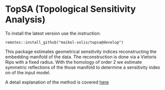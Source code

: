 # TopSA (Topological Sensitivity Analysis)

To install the latest version use the instruction:

```
remotes::install_github("maikol-solis/topsa@develop")
```

This package estimates geometrical sensitivity indices reconstructing the embedding manifold of the data. The reconstruction is done via a Vietoris Rips with a fixed radius. With the homology of order 2 we estimate symmetric reflections of the those manifold to determine a sensitivity index on of the input model.  

A detail explanation of the method is covered [here](https://www.dropbox.com/s/0kcrjhhkl7899n1/article-symmetric-reflection.pdf?dl=0)
